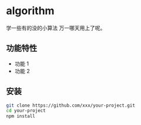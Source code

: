 # algorithm

学一些有的没的小算法 万一哪天用上了呢。


## 功能特性
- 功能 1
- 功能 2

## 安装
```bash
git clone https://github.com/xxx/your-project.git
cd your-project
npm install
